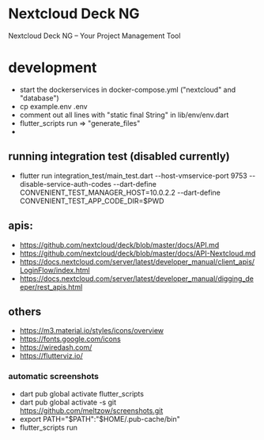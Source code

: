 # Nextcloud Deck NG
Nextcloud Deck NG – Your Project Management Tool

# development
* start the dockerservices in docker-compose.yml ("nextcloud" and "database")
* cp example.env .env
* comment out all lines with "static final String" in lib/env/env.dart
* flutter_scripts run => "generate_files"
* 
## running integration test (disabled currently)
* flutter run integration_test/main_test.dart --host-vmservice-port 9753 --disable-service-auth-codes --dart-define CONVENIENT_TEST_MANAGER_HOST=10.0.2.2 --dart-define CONVENIENT_TEST_APP_CODE_DIR=$PWD

## apis:
* https://github.com/nextcloud/deck/blob/master/docs/API.md
* https://github.com/nextcloud/deck/blob/master/docs/API-Nextcloud.md
* https://docs.nextcloud.com/server/latest/developer_manual/client_apis/LoginFlow/index.html
* https://docs.nextcloud.com/server/latest/developer_manual/digging_deeper/rest_apis.html

## others 
* https://m3.material.io/styles/icons/overview
* https://fonts.google.com/icons
* https://wiredash.com/
* https://flutterviz.io/

### automatic screenshots
* dart pub global activate flutter_scripts
* dart pub global activate -s git https://github.com/meltzow/screenshots.git
* export PATH="$PATH":"$HOME/.pub-cache/bin"
* flutter_scripts run